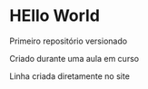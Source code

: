 # HEllo World
 Primeiro repositório versionado

Criado durante uma aula em curso

Linha criada diretamente no site
